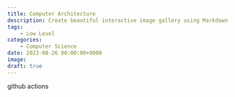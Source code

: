 ```yaml
---
title: Computer Architecture
description: Create beautiful interactive image gallery using Markdown
tags: 
    - Low Level
categories:
    - Computer Science
date: 2023-08-26 00:00:00+0000
image: 
draft: true
---
```


github actions